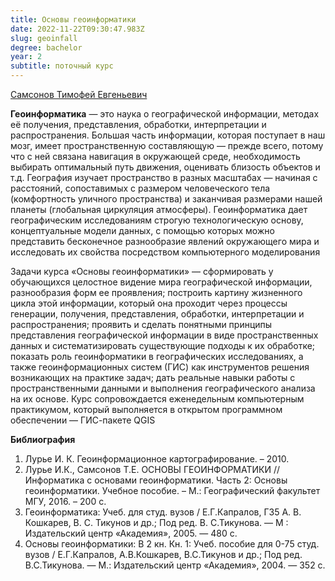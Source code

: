 ```yaml
---
title: Основы геоинформатики
date: 2022-11-22T09:30:47.983Z
slug: geoinfall
degree: bachelor
year: 2
subtitle: поточный курс
---
```


[Самсонов Тимофей Евгеньевич](./people/samsonov)

<b>Геоинформатика</b> — это наука о географической информации, методах её получения, представления, обработки, интерпретации и распространения. Большая часть информации, которая поступает в наш мозг, имеет пространственную составляющую — прежде всего, потому что с ней связана навигация в окружающей среде, необходимость выбирать оптимальный путь движения, оценивать близость объектов и т.д. География изучает пространство в разных масштабах — начиная с расстояний, сопоставимых с размером человеческого тела (комфортность уличного пространства) и заканчивая размерами нашей планеты (глобальная циркуляция атмосферы). Геоинформатика дает географическим исследованиям строгую технологическую основу, концептуальные модели данных, с помощью которых можно представить бесконечное разнообразие явлений окружающего мира и исследовать их свойства посредством компьютерного моделирования

Задачи курса «Основы геоинформатики» — сформировать у обучающихся целостное видение мира географической информации, разнообразия форм ее проявления; построить картину жизненного цикла этой информации, который она проходит через процессы генерации, получения, представления, обработки, интерпретации и распространения; проявить и сделать понятными принципы представления географической информации в виде пространственных данных и систематизировать существующие подходы к их обработке; показать роль геоинформатики в географических исследованиях, а также геоинформационных систем (ГИС) как инструментов решения возникающих на практике задач; дать реальные навыки работы с пространственными данными и выполнения географического анализа на их основе. Курс сопровождается еженедельным компьютерным практикумом, который выполняется в открытом программном обеспечении — ГИС-пакете QGIS

**Библиография**

1. Лурье И. К. Геоинформационное картографирование. – 2010.
2. Лурье И.К., Самсонов Т.Е. ОСНОВЫ ГЕОИНФОРМАТИКИ // Информатика с основами геоинформатики. Часть 2: Основы геоинформатики. Учебное пособие. – М.: Географический факультет МГУ, 2016. – 200 с.
3. Геоинформатика: Учеб. для студ. вузов / Е.Г.Капралов, Г35 А. В. Кошкарев, В. С. Тикунов и др.; Под ред. В. С.Тикунова. — М : Издательский центр «Академия», 2005. — 480 с.
4. Основы геоинформатики: В 2 кн. Кн. 1: Учеб. пособие для 0-75 студ. вузов / Е.Г.Капралов, А.В.Кошкарев, В.С.Тикунов и др.; Под ред. В.С.Тикунова. — М.: Издательский центр «Академия», 2004. — 352 с.

